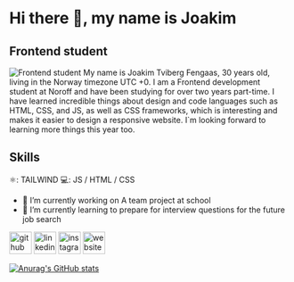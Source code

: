 
# Hi there 👋, my name is Joakim
## Frontend student
![Frontend student](https://pbs.twimg.com/profile_banners/757289150/1732984840/1500x500)
My name is Joakim Tviberg Fengaas, 30 years old, living in the Norway timezone UTC +0. I am a Frontend development student at Noroff and have been studying for over two years part-time. I have learned incredible things about design and code languages such as HTML, CSS, and JS, as well as CSS frameworks, which is interesting and makes it easier to design a responsive website. I`m looking forward to learning more things this year too.

## Skills
⚛️: TAILWIND
💻: JS / HTML / CSS


- 🔭 I’m currently working on A team project at school
- 🌱 I’m currently learning to prepare for interview questions for the future job search     


[<img src='https://cdn.jsdelivr.net/npm/simple-icons@3.0.1/icons/github.svg' alt='github' height='40'>](https://github.com/jotvibfeng)  [<img src='https://cdn.jsdelivr.net/npm/simple-icons@3.0.1/icons/linkedin.svg' alt='linkedin' height='40'>](https://www.linkedin.com/in/joakim-tviberg-fengås/)  [<img src='https://cdn.jsdelivr.net/npm/simple-icons@3.0.1/icons/instagram.svg' alt='instagram' height='40'>](https://www.instagram.com/joakimfengaas/)  [<img src='https://cdn.jsdelivr.net/npm/simple-icons@3.0.1/icons/icloud.svg' alt='website' height='40'>](https://joakimfengaas-portfolio.netlify.app)  








[![Anurag's GitHub stats](https://github-readme-stats.vercel.app/api?username=jotvibfeng)](https://github.com/anuraghazra/github-readme-stats)





